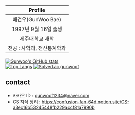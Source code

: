 |Profile|
|:-----:|
|배건우(GunWoo Bae)|
|1997년 9월 16일 출생|
|제주대학교 재학|
|전공 : 사학과, 전산통계학과|
[![Gunwoo's GitHub stats](https://github-readme-stats.vercel.app/api?username=gunwoof)](https://github.com/gunwoof/github-readme-stats)  
[![Top Langs](https://github-readme-stats.vercel.app/api/top-langs/?username=gunwoof)](https://github.com/gunwoof/github-readme-stats)
[![Solved.ac
gunwoof](http://mazassumnida.wtf/api/v2/generate_badge?boj={handle})](https://solved.ac/{handle})
## contact 

- 카카오 ID : gunwoof1234@naver.com
- CS 지식 정리 : https://confusion-fan-64d.notion.site/CS-a3ec16b53245448fb229accf81a7990b

<!--
**gunwoof/gunwoof** is a ✨ _special_ ✨ repository because its `README.md` (this file) appears on your GitHub profile.

Here are some ideas to get you started:

- 🔭 I’m currently working on ...
- 🌱 I’m currently learning ...
- 👯 I’m looking to collaborate on ...
- 🤔 I’m looking for help with ...
- 💬 Ask me about ...
- 📫 How to reach me: ...
- 😄 Pronouns: ...
- ⚡ Fun fact: ...
-->
